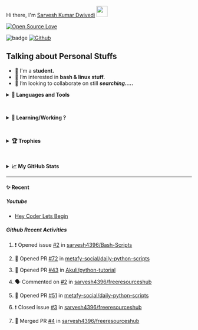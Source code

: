 <!-- markdownlint-disable MD041 MD033 MD001 -->

Hi there, I'm [Sarvesh Kumar Dwivedi](https://github.com/sarvesh4396)
<img src="https://camo.githubusercontent.com/e8e7b06ecf583bc040eb60e44eb5b8e0ecc5421320a92929ce21522dbc34c891/68747470733a2f2f6d656469612e67697068792e636f6d2f6d656469612f6876524a434c467a6361737252346961377a2f67697068792e676966" width="30" height="30">

[![Open Source Love](https://badges.frapsoft.com/os/v1/open-source.svg?v=103)](https://github.com/ellerbrock/open-source-badges/)
&nbsp; <!-- line break -->

![badge](https://visitor-badge.laobi.icu/badge?page_id=sarvesh4396.sarvesh4396)
[![Github](https://img.shields.io/github/followers/sarvesh4396?label=Follow&style=social)](https://github.com/sarvesh4396)

## Talking about Personal Stuffs

- 🏢 I'm a **student.**
- 👀 I’m interested in **bash & linux stuff.**
- 💞️ I’m looking to collaborate on still **_searching....._**

<details>
<summary><strong>🧰 Languages and Tools</strong></summary>
&nbsp;  <!-- line break -->

<p align="center">
<img src="https://raw.githubusercontent.com/github/explore/80688e429a7d4ef2fca1e82350fe8e3517d3494d/topics/python/python.png" width="50" height="50">
<img src="https://tinyurl.com/rr23ssu8" width="50" height="50">
<img src="https://raw.githubusercontent.com/github/explore/80688e429a7d4ef2fca1e82350fe8e3517d3494d/topics/c/c.png" width="50" height="50">
<img src="https://raw.githubusercontent.com/github/explore/80688e429a7d4ef2fca1e82350fe8e3517d3494d/topics/dart/dart.png" width="50" height="50">
<img src="https://raw.githubusercontent.com/github/explore/80688e429a7d4ef2fca1e82350fe8e3517d3494d/topics/flutter/flutter.png" width="50" height="50">
<img src="https://raw.githubusercontent.com/github/explore/80688e429a7d4ef2fca1e82350fe8e3517d3494d/topics/visual-studio-code/visual-studio-code.png" width="50" height="50">
<img src="https://raw.githubusercontent.com/github/explore/80688e429a7d4ef2fca1e82350fe8e3517d3494d/topics/android/android.png" width="50" height="50">
<img src="https://raw.githubusercontent.com/github/explore/80688e429a7d4ef2fca1e82350fe8e3517d3494d/topics/mysql/mysql.png" width="50" height="50">
<img src="https://raw.githubusercontent.com/github/explore/80688e429a7d4ef2fca1e82350fe8e3517d3494d/topics/sql/sql.png" width="50" height="50">
<img src="https://raw.githubusercontent.com/github/explore/80688e429a7d4ef2fca1e82350fe8e3517d3494d/topics/git/git.png" width="50" height="50">
<img src="https://raw.githubusercontent.com/github/explore/78df643247d429f6cc873026c0622819ad797942/topics/github/github.png" width="50" height="50">
<img src="https://raw.githubusercontent.com/github/explore/80688e429a7d4ef2fca1e82350fe8e3517d3494d/topics/terminal/terminal.png" width="50" height="50">
<img src="https://raw.githubusercontent.com/github/explore/80688e429a7d4ef2fca1e82350fe8e3517d3494d/topics/linux/linux.png" width="50" height="50">
<img src="https://raw.githubusercontent.com/github/explore/80688e429a7d4ef2fca1e82350fe8e3517d3494d/topics/bash/bash.png" width="50" height="50">
</p>

</details>

&nbsp; <!-- line break -->

<details>
<summary><strong>🌱 Learning/Working ?</strong></summary>&nbsp;  <!-- line break -->

- Flutter
- AI and ML
- Frontend Development
<!-- - Building: [GitFolio](https://github.com/sarvesh4396/GitFolio) -->

</details>

&nbsp; <!-- line break -->

<details>
<summary><strong>🏆 Trophies</strong></summary>
&nbsp;  <!-- line break -->

[![trophy](https://github-profile-trophy.vercel.app/?username=sarvesh4396)](https://github.com/ryo-ma/github-profile-trophy)

</details>

&nbsp; <!-- line break -->

<details>

<summary>
<strong>📈 My GitHub Stats</strong></summary>&nbsp;  <!-- line break -->

![Sarvesh4396's github stats](https://github-readme-stats.vercel.app/api?username=sarvesh4396&show_icons=true&hide_border=true&&count_private=true&hide_border=true&title_color=000)
![Top Langs](https://github-readme-stats.vercel.app/api/top-langs/?username=sarvesh4396&layout=compact&hide_border=true&title_color=000&langs_count=8)

![GitHub Streak](https://github-readme-streak-stats.herokuapp.com?user=sarvesh4396&theme=flag-india&hide_border=true&ring=DD2727&sideNums=100303B8&stroke=DD2727)

</details>

---

#### ✨ Recent

##### Youtube

<!-- YOUTUBE:START -->
- [Hey Coder Lets Begin](https://www.youtube.com/watch?v=ixWx_DqGTb0)
<!-- YOUTUBE:END -->

##### Github Recent Activities

<!--START_SECTION:activity-->

1. ❗️ Opened issue [#2](https://github.com/sarvesh4396/Bash-Scripts/issues/2) in [sarvesh4396/Bash-Scripts](https://github.com/sarvesh4396/Bash-Scripts)

2. 💪 Opened PR [#72](https://github.com/metafy-social/daily-python-scripts/pull/72) in [metafy-social/daily-python-scripts](https://github.com/metafy-social/daily-python-scripts)

3. 💪 Opened PR [#43](https://github.com/Akuli/python-tutorial/pull/43) in [Akuli/python-tutorial](https://github.com/Akuli/python-tutorial)

4. 🗣 Commented on [#2](https://github.com/sarvesh4396/freeresourceshub/issues/2) in [sarvesh4396/freeresourceshub](https://github.com/sarvesh4396/freeresourceshub)

5. 💪 Opened PR [#51](https://github.com/metafy-social/daily-python-scripts/pull/51) in [metafy-social/daily-python-scripts](https://github.com/metafy-social/daily-python-scripts)

6. ❗️ Closed issue [#3](https://github.com/sarvesh4396/freeresourceshub/issues/3) in [sarvesh4396/freeresourceshub](https://github.com/sarvesh4396/freeresourceshub)

7. 🎉 Merged PR [#4](https://github.com/sarvesh4396/freeresourceshub/pull/4) in [sarvesh4396/freeresourceshub](https://github.com/sarvesh4396/freeresourceshub)
<!--END_SECTION:activity-->

<!---
sarvesh4396/sarvesh4396 is a ✨ special ✨ repository because its `README.md` (this file) appears on your GitHub profile.
You can click the Preview link to take a look at your changes.
--->
